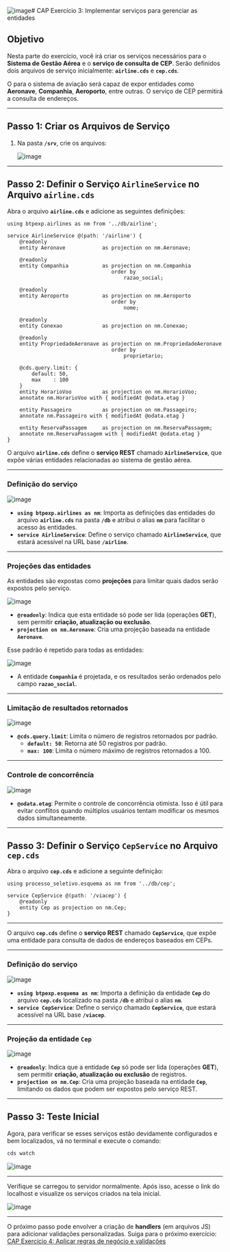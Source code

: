 ![image](https://github.com/user-attachments/assets/4d2118fa-df04-4c53-b74a-52c0f19a26f9)# CAP Exercício 3: Implementar serviços para gerenciar as entidades

## **Objetivo**  
Nesta parte do exercício, você irá criar os serviços necessários para o **Sistema de Gestão Aérea** e o **serviço de consulta de CEP**. Serão definidos dois arquivos de serviço inicialmente: **`airline.cds`** e **`cep.cds`**.

O para o sistema de aviação será capaz de expor entidades como **Aeronave**, **Companhia**, **Aeroporto**, entre outras. O serviço de CEP permitirá a consulta de endereços.

---

## **Passo 1: Criar os Arquivos de Serviço**
1. Na pasta **`/srv`**, crie os arquivos:

   ![image](https://github.com/user-attachments/assets/03c01bc4-c0a4-4058-8d50-9c4dcfc701d3)

---

## **Passo 2: Definir o Serviço `AirlineService` no Arquivo `airline.cds`**
Abra o arquivo **`airline.cds`** e adicione as seguintes definições:

```cds
using btpexp.airlines as nm from '../db/airline';

service AirlineService @(path: '/airline') {
    @readonly
    entity Aeronave            as projection on nm.Aeronave;

    @readonly
    entity Companhia           as projection on nm.Companhia
                                  order by
                                      razao_social;

    @readonly
    entity Aeroporto           as projection on nm.Aeroporto
                                  order by
                                      nome;

    @readonly
    entity Conexao             as projection on nm.Conexao;

    @readonly
    entity PropriedadeAeronave as projection on nm.PropriedadeAeronave
                                  order by
                                      proprietario;

    @cds.query.limit: {
        default: 50,
        max    : 100
    }
    entity HorarioVoo          as projection on nm.HorarioVoo;
    annotate nm.HorarioVoo with { modifiedAt @odata.etag }

    entity Passageiro          as projection on nm.Passageiro;
    annotate nm.Passageiro with { modifiedAt @odata.etag }

    entity ReservaPassagem     as projection on nm.ReservaPassagem;
    annotate nm.ReservaPassagem with { modifiedAt @odata.etag }
}
```

O arquivo **`airline.cds`** define o **serviço REST** chamado **`AirlineService`**, que expõe várias entidades relacionadas ao sistema de gestão aérea.

---

### **Definição do serviço**

![image](https://github.com/user-attachments/assets/0ee81e8b-e5e5-44f3-8fa8-d59f34c542f6)

- **`using btpexp.airlines as nm`**: Importa as definições das entidades do arquivo **`airline.cds`** na pasta **`/db`** e atribui o alias **`nm`** para facilitar o acesso às entidades.
- **`service AirlineService`**: Define o serviço chamado **`AirlineService`**, que estará acessível na URL base **`/airline`**.

---

### **Projeções das entidades**
As entidades são expostas como **projeções** para limitar quais dados serão expostos pelo serviço.

![image](https://github.com/user-attachments/assets/5ab66fbe-8716-4c5f-991b-c41e96d3ab4a)

- **`@readonly`**: Indica que esta entidade só pode ser lida (operações **GET**), sem permitir **criação, atualização ou exclusão**.
- **`projection on nm.Aeronave`**: Cria uma projeção baseada na entidade **`Aeronave`**.

Esse padrão é repetido para todas as entidades:

![image](https://github.com/user-attachments/assets/a6ed51e5-8d40-4c0e-b6f8-218b986e1535)

- A entidade **`Companhia`** é projetada, e os resultados serão ordenados pelo campo **`razao_social`**.

---

### **Limitação de resultados retornados**

![image](https://github.com/user-attachments/assets/24c460ac-9229-4688-863e-a89cc69cef90)

- **`@cds.query.limit`**: Limita o número de registros retornados por padrão.
  - **`default: 50`**: Retorna até 50 registros por padrão.
  - **`max: 100`**: Limita o número máximo de registros retornados a 100.

---

### **Controle de concorrência**

![image](https://github.com/user-attachments/assets/525a5fef-3715-4c66-8f3f-82c254d03e5f)

- **`@odata.etag`**: Permite o controle de concorrência otimista. Isso é útil para evitar conflitos quando múltiplos usuários tentam modificar os mesmos dados simultaneamente.

---

## **Passo 3: Definir o Serviço `CepService` no Arquivo `cep.cds`**
Abra o arquivo **`cep.cds`** e adicione a seguinte definição:

```cds
using processo_seletivo.esquema as nm from '../db/cep';

service CepService @(path: '/viacep') {
    @readonly
    entity Cep as projection on nm.Cep;
}
```

--- 

O arquivo **`cep.cds`** define o **serviço REST** chamado **`CepService`**, que expõe uma entidade para consulta de dados de endereços baseados em CEPs.

---

### **Definição do serviço**

![image](https://github.com/user-attachments/assets/499249c8-7321-4522-9fb4-477534805294)

- **`using btpexp.esquema as nm`**: Importa a definição da entidade **`Cep`** do arquivo **`cep.cds`** localizado na pasta **`/db`** e atribui o alias **`nm`**.
- **`service CepService`**: Define o serviço chamado **`CepService`**, que estará acessível na URL base **`/viacep`**.

---

### **Projeção da entidade `Cep`**

![image](https://github.com/user-attachments/assets/069a3f4c-9a32-438a-b4b7-5851981c2fa2)

- **`@readonly`**: Indica que a entidade **`Cep`** só pode ser lida (operações **GET**), sem permitir **criação, atualização ou exclusão** de registros.
- **`projection on nm.Cep`**: Cria uma projeção baseada na entidade **`Cep`**, limitando os dados que podem ser expostos pelo serviço REST.

---

## Passo 3: Teste Inicial 

Agora, para verificar se esses serviços estão devidamente configurados e bem localizados, vá no terminal e execute o comando:

```sh
cds watch
```

![image](https://github.com/user-attachments/assets/a9240b6f-b8a2-47a8-8718-ea55a8bd142e)

---

Verifique se carregou to servidor normalmente. Após isso, acesse o link do localhost e visualize os serviços criados na tela inicial.

![image](https://github.com/user-attachments/assets/0db534b7-14c4-4bac-bcb1-957058d5f480)

---

O próximo passo pode envolver a criação de **handlers** (em arquivos JS) para adicionar validações personalizadas. Suiga para o próximo exercício: [CAP Exercício 4: Aplicar regras de negócio e validações](https://github.com/ViniciusInfinitfy/btp-experience-AD267/tree/main/exercises/ex4)
